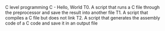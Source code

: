 C level programming
C - Hello, World
T0. A script that runs a C file through the preprocessor and save the result into another file
T1. A script that compiles a C file but does not link
T2. A script that generates the assembly code of a C code and save it in an output file
